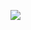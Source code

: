 ![](http://www.plantuml.com/plantuml/proxy?cache=no&src=https://raw.githubusercontent.com/OS-IS/ai201-sultanov/refs/heads/Laboratory-Work-%232/Laboratory-work-2/UML-Deployment.puml)
